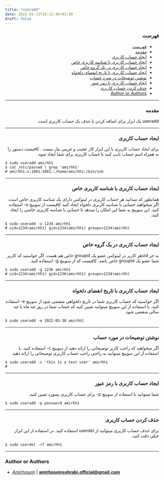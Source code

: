 ```yaml
---
title: "useradd"
date: 2022-03-13T18:12:46+03:30
draft: false
---
```



<div dir='rtl'>

### فهرست

- [فهرست](#فهرست)
- [مقدمه](#مقدمه)
- [ایجاد حساب کاربری](#ایجاد-حساب-کاربری)
- [ایجاد حساب کاربری با شناسه کاربری خاص](#ایجاد-حساب-کاربری-با-شناسه-کاربری-خاص)
- [ایجاد حساب کاربری در یک گروه خاص](#ایجاد-حساب-کاربری-در-یک-گروه-خاص)
- [ایجاد حساب کاربری با تاریخ انقضای دلخواه](#ایجاد-حساب-کاربری-با-تاریخ-انقضای-دلخواه)
- [نوشتن توضیحات در مورد حساب](#نوشتن-توضیحات-در-مورد-حساب)
- [ایجاد حساب کاربری با رمز عبور](#ایجاد-حساب-کاربری-با-رمز-عبور)
- [حذف کردن حساب کاربری](#حذف-کردن-حساب-کاربری)
- [Author or Authors](#author-or-authors)
</div>




---
<div dir='rtl'>

### مقدمه
useradd یک ابزار برای اضافه کردن یا حذف یک حساب کاربری است. 
</div>




---
<div dir='rtl'>

### ایجاد حساب کاربری
برای ایجاد حساب کاربری با این ابزار کار عجیب و غریبی نیاز نیست . کافیست دستور را به همراه اسم حساب تایپ کنید تا حساب کاربری برای شما ایجاد شود.
</div>

    $ sudo useradd amirhh1
    $ cat /etc/passwd | grep 'amirhh1'
    # amirhh1:x:1001:1001::/home/amirhh1:/bin/zsh





---
<div dir='rtl'>

### ایجاد حساب کاربری با شناسه کاربری خاص
همانطور که میدانید هر حساب کاربری در لینوکس دارای یک شناسه کاربری خاص است. اگر میخواهید حسابی با شناسه کاربری دلخواه ایجاد کنید کافیست از سوییچ u- استفاده کنید. این سوییچ به شما این امکان را میدهد تا حسابی با شناسه کاربری خاصی را ایجاد کنید.
</div>

    $ sudo useradd -u 1234 amirhh1
    # uid=1234(amirhh1) gid=1234(amirhh1) groups=1234(amirhh)

---
<div dir='rtl'>

### ایجاد حساب کاربری در یک گروه خاص
به جز uidهر کاربر در لینوکس عضو یک groupid خاص هم هست. اگر خواستید که کاربر شما عضو یک groupid خاص باشد. کافیست که از سوییچ g- استفاده کنید.

</div>

    $ sudo useradd -g 1236 amirhh1
    # uid=1234(amirhh1) gid=1236(amirhh1) groups=1234(amirhh)





---
<div dir='rtl'>

### ایجاد حساب کاربری با تاریخ انقضای دلخواه
اگر خواستید که حساب کاربری شما در تاریخ دلخواهی منقضی شود از سوییچ e- استفاده کنید. با استفاده از این سوییچ میتوانید تعیین کنید که حساب شما در روز چه ماه یا چه سالی منقضی شود.
</div>
    
    $ sudo useradd -e 2022-03-30 amirhh1




---
<div dir='rtl'>

### نوشتن توضیحات در مورد حساب
اگر میخواهید که راجب کاربر توضیحاتی را ارائه دهید از سوییچ c- استفاده کنید. با استفاده از این سوییچ میتوانید به راحتی راجب حساب کاربری توضیحاتی را ارائه دهید. 
</div>

    $ sudo useradd -c 'this is a test user' amirhh1
    # 




---
<div dir='rtl'>

### ایجاد حساب کاربری با رمز عبور 
شما میتوانید با استفاده از سوییچ p- برای حساب کاربری پسورد تعیین کنید. 
</div>

    $ sudo useradd -p password amirhh1




---
<div dir='rtl'>

### حذف کردن حساب کاربری
برای حذف حساب کاربری میتوانید از userdel استفاده کنید.
در استفاده از این ابزار خیلی دقت کنید.
</div>
    
    $ sude userdel -rf amirhh1



---
### Author or Authors

- *[Amirhosein](https://github.com/amirhoseinsb)* | **<amirhoseinsohrabi.official@gmail.com>**
